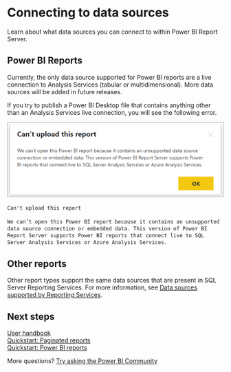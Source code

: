 <properties
   pageTitle="Connecting to data sources"
   description="Learn about what data sources you can connect to within Power BI Report Server."
   services="powerbi"
   documentationCenter=""
   authors="guyinacube"
   manager="erikre"
   backup=""
   editor=""
   tags=""
   qualityFocus="no"
   qualityDate=""/>
<tags
   ms.service="powerbi"
   ms.devlang="NA"
   ms.topic="article"
   ms.tgt_pltfrm="NA"
   ms.workload="powerbi"
   ms.date="05/12/2017"
   ms.author="asaxton"/>

# Connecting to data sources

Learn about what data sources you can connect to within Power BI Report Server.

## Power BI Reports

Currently, the only data source supported for Power BI reports are a live connection to Analysis Services (tabular or multidimensional). More data sources will be added in future releases.

If you try to publish a Power BI Desktop file that contains anything other than an Analysis Services live connection, you will see the following error.

![](media/reportserver-connect-data-sources/imported-data-source-error.png)

```
Can't upload this report

We can’t open this Power BI report because it contains an unsupported data source connection or embedded data. This version of Power BI Report Server supports Power BI reports that connect live to SQL Server Analysis Services or Azure Analysis Services.
```

## Other reports

Other report types support the same data sources that are present in SQL Server Reporting Services. For more information, see [Data sources supported by Reporting Services](https://docs.microsoft.com/sql/reporting-services/report-data/data-sources-supported-by-reporting-services-ssrs).

## Next steps

[User handbook](reportserver-user-handbook-overview.md)  
[Quickstart: Paginated reports](reportserver-quickstart-paginated-report.md)  
[Quickstart: Power BI reports](reportserver-quickstart-powerbi-report)

More questions? [Try asking the Power BI Community](https://community.powerbi.com/)